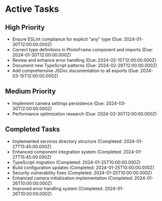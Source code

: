 # Active Tasks

## High Priority
- Ensure ESLint compliance for explicit "any" type (Due: 2024-01-30T12:00:00.000Z)
- Correct type definitions in PhotoFrame component and imports (Due: 2024-01-30T12:00:00.000Z)
- Review and enhance error handling (Due: 2024-02-15T12:00:00.000Z)
- Document new TypeScript patterns (Due: 2024-02-28T12:00:00.000Z)
- Add comprehensive JSDoc documentation to all exports (Due: 2024-03-15T12:00:00.000Z)

## Medium Priority
- Implement camera settings persistence (Due: 2024-03-30T12:00:00.000Z)
- Performance optimization research (Due: 2024-03-30T12:00:00.000Z)

## Completed Tasks
- Implemented services directory structure (Completed: 2024-01-27T15:45:00.000Z)
- Enhanced component integration system (Completed: 2024-01-27T15:45:00.000Z)
- TypeScript migration (Completed: 2024-01-25T10:00:00.000Z)
- Build configuration updates (Completed: 2024-01-25T10:00:00.000Z)
- Security vulnerability fixes (Completed: 2024-01-25T10:00:00.000Z)
- Enhanced camera initialization implementation (Completed: 2024-01-26T10:00:00.000Z)
- Improved error handling system (Completed: 2024-01-26T10:00:00.000Z)
